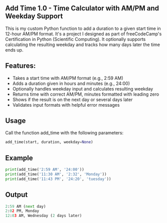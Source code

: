 ## Add Time 1.0 - Time Calculator with AM/PM and Weekday Support

This is my custom Python function to add a duration to a given start time in 12-hour AM/PM format. It's a project I designed as part of
freeCodeCamp's Certification in Python (Scientific Computing). It optionally supports calculating the resulting weekday and tracks how many
days later the time ends up.

## Features:

- Takes a start time with AM/PM format (e.g., 2:59 AM)
- Adds a duration given in hours and minutes (e.g., 24:00)
- Optionally handles weekday input and calculates resulting weekday
- Returns time with correct AM/PM, minutes formatted with leading zero
- Shows if the result is on the next day or several days later
- Validates input formats with helpful error messages

## Usage

Call the function add_time with the following parameters:

```python
add_time(start, duration, weekday=None)
```


## Example

```python
print(add_time('2:59 AM', '24:00'))
print(add_time('11:30 AM', '2:32', 'Monday'))
print(add_time('11:43 PM', '24:20', 'tuesday'))
```

## Output

```python
2:59 AM (next day)
2:02 PM, Monday
12:03 AM, Wednesday (2 days later)
```
